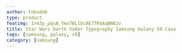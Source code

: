 ```yaml
---
author: tokodab
type: product
featimg: 1rm3y_pquA_Ymx7BLlbc8E7TR4AqNN62v
title: Star Wars Darth Vader Typography Samsung Galaxy S9 Case
tags: [samsung, galaxy, s9]
category: [samsung]
---
```

